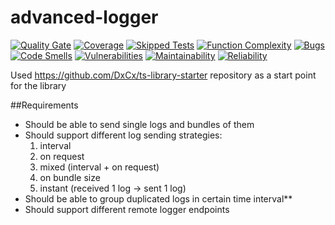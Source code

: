 # advanced-logger

[![Quality Gate](https://sonarcloud.io/api/badges/gate?key=advanced-logger)](https://sonarcloud.io/dashboard/index/advanced-logger)
[![Coverage](https://sonarcloud.io/api/badges/measure?key=advanced-logger&metric=coverage)](https://sonarcloud.io/dashboard/index/advanced-logger)
[![Skipped Tests](https://sonarcloud.io/api/badges/measure?key=advanced-logger&metric=skipped_tests)](https://sonarcloud.io/dashboard/index/advanced-logger)
[![Function Complexity](https://sonarcloud.io/api/badges/measure?key=advanced-logger&metric=function_complexity)](https://sonarcloud.io/dashboard/index/advanced-logger)
[![Bugs](https://sonarcloud.io/api/badges/measure?key=advanced-logger&metric=bugs)](https://sonarcloud.io/dashboard/index/advanced-logger)
[![Code Smells](https://sonarcloud.io/api/badges/measure?key=advanced-logger&metric=code_smells)](https://sonarcloud.io/dashboard/index/advanced-logger)
[![Vulnerabilities](https://sonarcloud.io/api/badges/measure?key=advanced-logger&metric=vulnerabilities)](https://sonarcloud.io/dashboard/index/advanced-logger)
[![Maintainability](https://sonarcloud.io/api/badges/measure?key=advanced-logger&metric=new_maintainability_rating)](https://sonarcloud.io/dashboard/index/advanced-logger)
[![Reliability](https://sonarcloud.io/api/badges/measure?key=advanced-logger&metric=new_reliability_rating)](https://sonarcloud.io/dashboard/index/advanced-logger)

Used https://github.com/DxCx/ts-library-starter repository as a start point for the library

##Requirements

* Should be able to send single logs and bundles of them
* Should support different log sending strategies:
  1. interval
  2. on request
  3. mixed (interval + on request)
  4. on bundle size
  5. instant (received 1 log -> sent 1 log)
* Should be able to group duplicated logs in certain time interval**
* Should support different remote logger endpoints